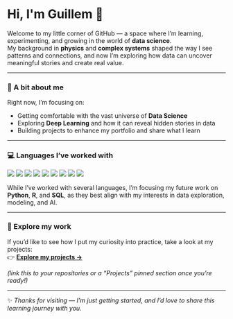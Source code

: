 # Hi, I'm Guillem 👋

Welcome to my little corner of GitHub — a space where I’m learning, experimenting, and growing in the world of **data science**.  
My background in **physics** and **complex systems** shaped the way I see patterns and connections, and now I’m exploring how data can uncover meaningful stories and create real value.

---

### 🧭 A bit about me

Right now, I’m focusing on:
- Getting comfortable with the vast universe of **Data Science**  
- Exploring **Deep Learning** and how it can reveal hidden stories in data  
- Building projects to enhance my portfolio and share what I learn  

---

### 💻 Languages I’ve worked with

<p align="left">
  <img src="https://img.shields.io/badge/Python-3776AB?style=for-the-badge&logo=python&logoColor=white" />
  <img src="https://img.shields.io/badge/R-276DC3?style=for-the-badge&logo=r&logoColor=white" />
  <img src="https://img.shields.io/badge/SQL-336791?style=for-the-badge&logo=postgresql&logoColor=white" />
  <img src="https://img.shields.io/badge/JavaScript-F7DF1E?style=for-the-badge&logo=javascript&logoColor=black" />
  <img src="https://img.shields.io/badge/HTML5-E34F26?style=for-the-badge&logo=html5&logoColor=white" />
  <img src="https://img.shields.io/badge/CSS3-1572B6?style=for-the-badge&logo=css3&logoColor=white" />
  <img src="https://img.shields.io/badge/MATLAB-FF8800?style=for-the-badge&logo=mathworks&logoColor=white" />
  <img src="https://img.shields.io/badge/Fortran-734F96?style=for-the-badge&logo=fortran&logoColor=white" />
  <img src="https://img.shields.io/badge/ASP.NET-512BD4?style=for-the-badge&logo=dotnet&logoColor=white" />
</p>

While I’ve worked with several languages, I’m focusing my future work on **Python**, **R**, and **SQL**, as they best align with my interests in data exploration, modeling, and AI.

---

### 🧠 Explore my work

If you’d like to see how I put my curiosity into practice, take a look at my projects:  
👉 [**Explore my projects →**](#)

*(link this to your repositories or a “Projects” pinned section once you’re ready!)*  

---

✨ _Thanks for visiting — I’m just getting started, and I’d love to share this learning journey with you._
